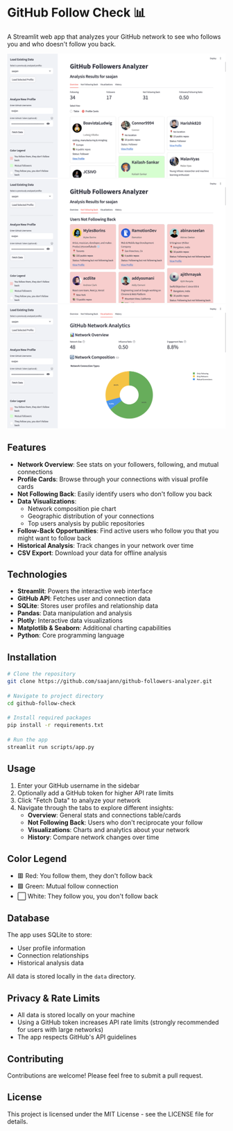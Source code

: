 # GitHub Follow Check 📊

A Streamlit web app that analyzes your GitHub network to see who follows you and who doesn't follow you back.

![Overview](screens/overview.png)  
![Not Following Back](screens/not_following_back.png)  
![Visualization](screens/visualization.png)  

## Features

- **Network Overview**: See stats on your followers, following, and mutual connections
- **Profile Cards**: Browse through your connections with visual profile cards
- **Not Following Back**: Easily identify users who don't follow you back
- **Data Visualizations**: 
  - Network composition pie chart
  - Geographic distribution of your connections
  - Top users analysis by public repositories
- **Follow-Back Opportunities**: Find active users who follow you that you might want to follow back
- **Historical Analysis**: Track changes in your network over time
- **CSV Export**: Download your data for offline analysis

## Technologies

- **Streamlit**: Powers the interactive web interface
- **GitHub API**: Fetches user and connection data
- **SQLite**: Stores user profiles and relationship data
- **Pandas**: Data manipulation and analysis
- **Plotly**: Interactive data visualizations
- **Matplotlib & Seaborn**: Additional charting capabilities
- **Python**: Core programming language

## Installation

```bash
# Clone the repository
git clone https://github.com/saajann/github-followers-analyzer.git

# Navigate to project directory
cd github-follow-check

# Install required packages
pip install -r requirements.txt

# Run the app
streamlit run scripts/app.py
```

## Usage

1. Enter your GitHub username in the sidebar
2. Optionally add a GitHub token for higher API rate limits
3. Click "Fetch Data" to analyze your network
4. Navigate through the tabs to explore different insights:
   - **Overview**: General stats and connections table/cards
   - **Not Following Back**: Users who don't reciprocate your follow
   - **Visualizations**: Charts and analytics about your network
   - **History**: Compare network changes over time

## Color Legend

- 🟥 Red: You follow them, they don't follow back
- 🟩 Green: Mutual follow connection
- ⬜ White: They follow you, you don't follow back

## Database

The app uses SQLite to store:
- User profile information
- Connection relationships
- Historical analysis data

All data is stored locally in the `data` directory.

## Privacy & Rate Limits

- All data is stored locally on your machine
- Using a GitHub token increases API rate limits (strongly recommended for users with large networks)
- The app respects GitHub's API guidelines

## Contributing

Contributions are welcome! Please feel free to submit a pull request.

## License

This project is licensed under the MIT License - see the LICENSE file for details.